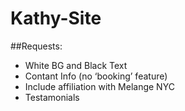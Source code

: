 # Kathy-Site
##Requests:
- White BG and Black Text
- Contant Info (no ‘booking’ feature)
- Include affiliation with Melange NYC
- Testamonials